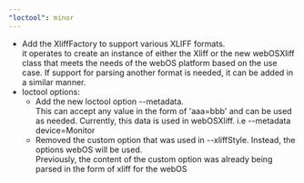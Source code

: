 ```yaml
---
"loctool": minor
---
```


* Add the XliffFactory to support various XLIFF formats.  
 it operates to create an instance of either the Xliff or the new webOSXliff class that meets the needs of the webOS platform based on the use case. If support for parsing another format is needed, it can be added in a similar manner.
* loctool options:
  * Add the new loctool option --metadata.  
This can accept any value in the form of 'aaa=bbb' and can be used as needed. Currently, this data is used in webOSXliff. i.e --metadata device=Monitor
  * Removed the custom option that was used in --xliffStyle. Instead, the options webOS will be used.  
  Previously, the content of the custom option was already being parsed in the form of xliff for the webOS